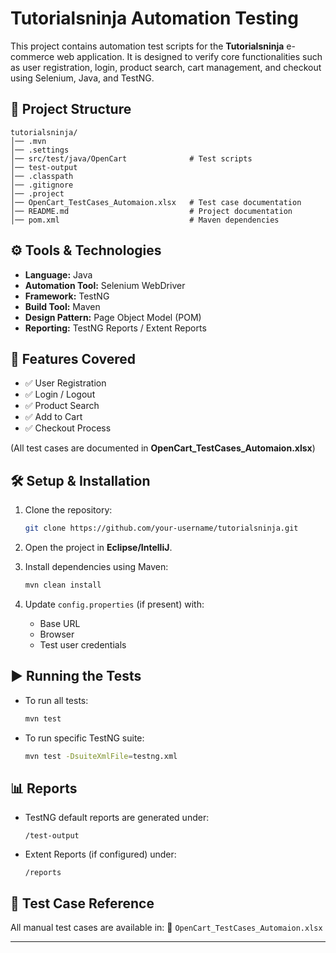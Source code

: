 
# Tutorialsninja Automation Testing

This project contains automation test scripts for the **Tutorialsninja** e-commerce web application. It is designed to verify core functionalities such as user registration, login, product search, cart management, and checkout using Selenium, Java, and TestNG.

## 📂 Project Structure

```
tutorialsninja/
│── .mvn
│── .settings
│── src/test/java/OpenCart              # Test scripts
│── test-output
│── .classpath
│── .gitignore
│── .project
│── OpenCart_TestCases_Automaion.xlsx   # Test case documentation
│── README.md                           # Project documentation
│── pom.xml                             # Maven dependencies
```

## ⚙️ Tools & Technologies

* **Language:** Java
* **Automation Tool:** Selenium WebDriver
* **Framework:** TestNG
* **Build Tool:** Maven
* **Design Pattern:** Page Object Model (POM)
* **Reporting:** TestNG Reports / Extent Reports

## 🚀 Features Covered

* ✅ User Registration
* ✅ Login / Logout
* ✅ Product Search
* ✅ Add to Cart
* ✅ Checkout Process

(All test cases are documented in **OpenCart\_TestCases\_Automaion.xlsx**)

## 🛠️ Setup & Installation

1. Clone the repository:

   ```bash
   git clone https://github.com/your-username/tutorialsninja.git
   ```
2. Open the project in **Eclipse/IntelliJ**.
3. Install dependencies using Maven:

   ```bash
   mvn clean install
   ```
4. Update `config.properties` (if present) with:

   * Base URL
   * Browser
   * Test user credentials

## ▶️ Running the Tests

* To run all tests:

  ```bash
  mvn test
  ```
* To run specific TestNG suite:

  ```bash
  mvn test -DsuiteXmlFile=testng.xml
  ```

## 📊 Reports

* TestNG default reports are generated under:

  ```
  /test-output
  ```
* Extent Reports (if configured) under:

  ```
  /reports
  ```

## 📌 Test Case Reference

All manual test cases are available in:
📄 `OpenCart_TestCases_Automaion.xlsx`

---
